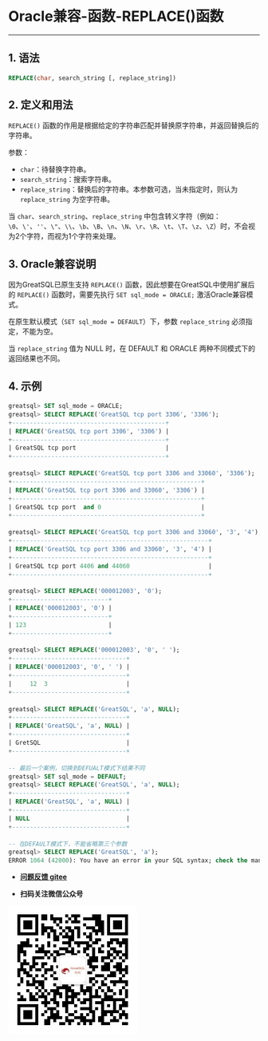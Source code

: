 # Oracle兼容-函数-REPLACE()函数
---


## 1. 语法

```sql
REPLACE(char, search_string [, replace_string])
```

## 2. 定义和用法
`REPLACE()` 函数的作用是根据给定的字符串匹配并替换原字符串，并返回替换后的字符串。

参数：
- `char`：待替换字符串。
- `search_string`：搜索字符串。
- `replace_string`：替换后的字符串。本参数可选，当未指定时，则认为 `replace_string` 为空字符串。

当 `char`、`search_string`、`replace_string` 中包含转义字符（例如：`\0`、`\'`、`''`、`\"`、`\\`、`\b`、`\B`、`\n`、`\N`、`\r`、`\R`、`\t`、`\T`、`\z`、`\Z`）时，不会视为2个字符，而视为1个字符来处理。


## 3. Oracle兼容说明

因为GreatSQL已原生支持 `REPLACE()` 函数，因此想要在GreatSQL中使用扩展后的 `REPLACE()` 函数时，需要先执行 `SET sql_mode = ORACLE;` 激活Oracle兼容模式。

在原生默认模式（`SET sql_mode = DEFAULT`）下，参数 `replace_string` 必须指定，不能为空。

当 `replace_string` 值为 NULL 时，在 DEFAULT 和 ORACLE 两种不同模式下的返回结果也不同。

## 4. 示例

```sql
greatsql> SET sql_mode = ORACLE;
greatsql> SELECT REPLACE('GreatSQL tcp port 3306', '3306');
+-------------------------------------------+
| REPLACE('GreatSQL tcp port 3306', '3306') |
+-------------------------------------------+
| GreatSQL tcp port                         |
+-------------------------------------------+

greatsql> SELECT REPLACE('GreatSQL tcp port 3306 and 33060', '3306');
+-----------------------------------------------------+
| REPLACE('GreatSQL tcp port 3306 and 33060', '3306') |
+-----------------------------------------------------+
| GreatSQL tcp port  and 0                            |
+-----------------------------------------------------+

greatsql> SELECT REPLACE('GreatSQL tcp port 3306 and 33060', '3', '4');
+-------------------------------------------------------+
| REPLACE('GreatSQL tcp port 3306 and 33060', '3', '4') |
+-------------------------------------------------------+
| GreatSQL tcp port 4406 and 44060                      |
+-------------------------------------------------------+

greatsql> SELECT REPLACE('000012003', '0');
+---------------------------+
| REPLACE('000012003', '0') |
+---------------------------+
| 123                       |
+---------------------------+

greatsql> SELECT REPLACE('000012003', '0', ' ');
+--------------------------------+
| REPLACE('000012003', '0', ' ') |
+--------------------------------+
|     12  3                      |
+--------------------------------+

greatsql> SELECT REPLACE('GreatSQL', 'a', NULL);
+--------------------------------+
| REPLACE('GreatSQL', 'a', NULL) |
+--------------------------------+
| GretSQL                        |
+--------------------------------+

-- 最后一个案例，切换到DEFUALT模式下结果不同
greatsql> SET sql_mode = DEFAULT;
greatsql> SELECT REPLACE('GreatSQL', 'a', NULL);
+--------------------------------+
| REPLACE('GreatSQL', 'a', NULL) |
+--------------------------------+
| NULL                           |
+--------------------------------+

-- 在DEFAULT模式下，不能省略第三个参数
greatsql> SELECT REPLACE('GreatSQL', 'a');
ERROR 1064 (42000): You have an error in your SQL syntax; check the manual that corresponds to your MySQL server version for the right syntax to use near ')' at line 1
```



- **[问题反馈 gitee](https://gitee.com/GreatSQL/GreatSQL-Manual/issues)**

- **扫码关注微信公众号**

![greatsql-wx](../../greatsql-wx.jpg)
